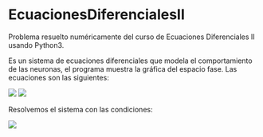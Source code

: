 # EcuacionesDiferencialesII

Problema resuelto numéricamente del curso de Ecuaciones Diferenciales II usando Python3.

Es un sistema de ecuaciones diferenciales que modela el comportamiento de las neuronas, 
el programa muestra la gráfica del espacio fase. Las ecuaciones son las siguientes:

<img src="https://render.githubusercontent.com/render/math?math=v' = v %2B w - \frac{v^{3}}{3} %2B I_{ext}">
<img src="https://render.githubusercontent.com/render/math?math=w' = -v %2B a - bw">

Resolvemos el sistema con las condiciones:

<img src="https://render.githubusercontent.com/render/math?math=I_{ext} = 0.5, a = 0.7, b = 0.8">
